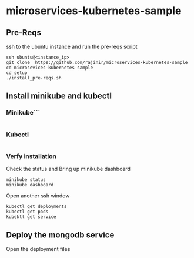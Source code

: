 # microservices-kubernetes-sample

## Pre-Reqs
ssh to the ubuntu instance and run the pre-reqs script
```
ssh ubuntu@<instance_ip>
git clone  https://github.com/rajinir/microservices-kubernetes-sample
cd microsevices-kubernetes-sample
cd setup
./install_pre-reqs.sh
```
## Install minikube and kubectl

### Minikube```
```
```
### Kubectl
```
```
### Verfy installation
Check the status and Bring up minikube dashboard
```
minikube status
minikube dashboard
```
Open another ssh window
```
kubectl get deployments
kubectl get pods
kubektl get service
```

## Deploy the mongodb service
Open the deployment files
```
```




